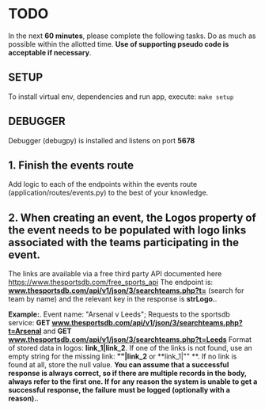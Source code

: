 # TODO
In the next **60 minutes**, please complete the following tasks.
Do as much as possible within the allotted time.
**Use of supporting pseudo code is acceptable if necessary**.

## SETUP
To install virtual env, dependencies and run app, execute:
```make setup```

## DEBUGGER
Debugger (debugpy) is installed and listens on port **5678**

## 1. Finish the events route
Add logic to each of the endpoints within the events route (application/routes/events.py) to the best of your knowledge.

## 2. When creating an event, the Logos property of the event needs to be populated with logo links associated with the teams participating in the event.

The links are available via a free third party API documented here https://www.thesportsdb.com/free_sports_api
The endpoint is: **www.thesportsdb.com/api/v1/json/3/searchteams.php?t=<QUERY>** (search for team by name) and the relevant key in the response is **strLogo.**.

**Example:**.
Event name: "Arsenal v Leeds";
Requests to the sportsdb service:
**GET www.thesportsdb.com/api/v1/json/3/searchteams.php?t=Arsenal**
and
**GET www.thesportsdb.com/api/v1/json/3/searchteams.php?t=Leeds**
Format of stored data in logos: 
**link_1|link_2**.
If one of the links is not found, use an empty string for the missing link:
**""|link_2** or **link_1|"" **.
If no link is found at all, store the null value.
**You can assume that a successful response is always correct, so if there are multiple records in the body, always refer to the first one.
If for any reason the system is unable to get a successful response, the failure must be logged (optionally with a reason).**.
